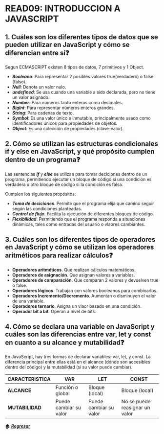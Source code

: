 # READ09: INTRODUCCION A JAVASCRIPT

## 1. Cuáles son los diferentes tipos de datos que se pueden utilizar en JavaScript y cómo se diferencian entre sí❓

Segun ECMASCRIPT existen 8 tipos de datos, 7 primitivos y 1 Object.

- ***Booleano***: Para representar 2 posibles valores true(verdadero) o false (falso).
- ***Null***: Denota un valor nulo.
- ***undefined***: Se usa cuando una variable a sido declarada, pero no tiene un valor asignado.
- ***Number***: Para numeros tanto enteros como decimales.
- ***BigInt***: Para representar números enteros grandes.
- ***String***: Para cadenas de texto.
- ***Symbol***: Es una valor único e inmutable, principalmente usado como identificadores únicos para propiedades de objetos.
- ***Object***: Es una colección de propiedades (clave-valor).

## 2. Cómo se utilizan las estructuras condicionales if y else en JavaScript, y qué propósito cumplen dentro de un programa❓

Las sentencias ***if*** y ***else*** se utilizan para tomar deciciones dentro de un programa, permitiendo ejecutar un bloque de código si una condición es verdadera u otro bloque de código si la condición es falsa.

Cumplen los siguientes propósitos:

- ***Toma de deciciones***. Permite que el programa elija que camino seguir según las condiciones planteadas.
- ***Control de flujo***. Facilita la ejecución de diferentes bloques de código.
- ***Flexibilidad***. Permitiendo que el programa responda a situaciones dinámicas, tales como entradas del usuario o vlaores cambiantes.

## 3. Cuáles son los diferentes tipos de operadores en JavaScript y cómo se utilizan los operadores aritméticos para realizar cálculos❓

- **Operadores aritméticos**. Que realizan cálculos matemáticos.
- **Operadores de asignación**. Que asignan valores a variables.
- **Operadores de comparación**. Que comparan 2 valores y devuelven true o false.
- **Operadores lógicos**. Trabajan con valores booleanos para combinarlos.
- **Operadores Incremento/Decremento**. Aumentan o disminuyen el valor de una variable.
- **Operadores ternario**. Asigna un vlaor basado en una condición.
- **Operador bit a bit**. Operan a nivel de bits.

## 4. Cómo se declara una variable en JavaScript y cuáles son las diferencias entre var, let y const en cuanto a su alcance y mutabilidad❓

En JavaScript, hay tres formas de declarar variables: var, let, y const. La diferencia principal entre ellas está en el alcance (dónde son accesibles dentro del código) y la mutabilidad (si su valor puede cambiar).

| **CARACTERISTICA** | **VAR**                | **LET**                | **CONST**                      |
|--------------------|------------------------|------------------------|--------------------------------|
| **ALCANCE**        | Función o global       | Bloque (local)         | Bloque (local)                 |
| **MUTABILIDAD**    | Puede cambiar su valor | Puede cambiar su valor | No se puede reasignar un valor |

🏠 [***Regresar***](../README.md)
